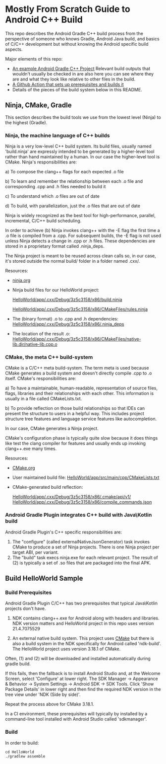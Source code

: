 # Mostly From Scratch Guide to Android C++ Build
This repo describes the Android Gradle C++ build process from the perspective of 
someone who knows Gradle, Android Java build, and basics of C/C++ development but without
knowing the Android specific build aspects.

Major elements of this repo:
- [An example Android Gradle C++ Project](https://github.com/jomof/CppBuildCacheWorkInProgress/blob/main/HelloWorld)
  Relevant build outputs that wouldn't usually be checked in are also here you can see 
  where they are and what they look like relative to other files in the build. 
- [A Github Action that sets up prerequisites and builds it](https://github.com/jomof/CppBuildCacheWorkInProgress/actions)
- Details of the pieces of the build system below in this README.

## Ninja, CMake, Gradle
This section describes the build tools we use from the lowest level (Ninja) to the 
highest (Gradle). 

### Ninja, the machine language of C++ builds
Ninja is a very low-level C++ build system. Its build files, usually named 'build.ninja' 
are expressly intended to be generated by a higher-level tool rather than hand maintained
by a human. In our case the higher-level tool is CMake. Ninja's responsibilities are:

a) To compose the clang++ flags for each expected .o file

b) To learn and remember the relationship between each .o file and corresponding .cpp and .h files needed to build it

c) To understand which .o files are out of date

d) To build, with parallelization, just the .o files that are out of date


Ninja is widely recognized as the best tool for high-performance, parallel, incremental,
C/C++ build scheduling.

In order to achieve (b) Ninja invokes clang++ with the -E flag the first time a .o file 
is compiled from a .cpp. For subsequent builds, the -E flag is not used unless Ninja detects
a change in .cpp or .h files. These dependencies are stored in a proprietary format
called .ninja_deps.

The Ninja project is meant to be reused across clean calls so, in our case, it's stored
outside the normal build/ folder in a folder named .cxx/.

Resources:
- [ninja.org](https://ninja-build.org/)
- Ninja build files for our HelloWorld project:

  [HelloWorld/app/.cxx/Debug/3z5c3158/x86/build.ninja](https://github.com/jomof/CppBuildCacheWorkInProgress/blob/main/HelloWorld/app/.cxx/Debug/3z5c3158/x86/build.ninja)
  
  [HelloWorld/app/.cxx/Debug/3z5c3158/x86/CMakeFiles/rules.ninja](https://github.com/jomof/CppBuildCacheWorkInProgress/blob/main/HelloWorld/app/.cxx/Debug/3z5c3158/x86/CMakeFiles/rules.ninja)
- The (binary format) .o to .cpp and .h dependencies:
  [HelloWorld/app/.cxx/Debug/3z5c3158/x86/.ninja_deps](https://github.com/jomof/CppBuildCacheWorkInProgress/blob/main/HelloWorld/app/.cxx/Debug/3z5c3158/x86/.ninja_deps/native-lib.cpp.o)
- The location of the result .o: [HelloWorld/app/.cxx/Debug/3z5c3158/x86/CMakeFiles/native-lib.dir/native-lib.cpp.o](https://github.com/jomof/CppBuildCacheWorkInProgress/blob/main/HelloWorld/app/.cxx/Debug/3z5c3158/x86/CMakeFiles/native-lib.dir/native-lib.cpp.o)

### CMake, the meta C++ build-system
CMake is a C/C++ meta build-system. The term meta is used because CMake generates a build
system and doesn't directly compile .cpp to .o itself.
CMake's responsibilities are:

a) To have a maintainable, human-readable, representation of source files, flags, libraries and their relationships with each other. This information is usually in a file called CMakeLists.txt.

b) To provide reflection on those build relationships so that IDEs can present the structure to users in a helpful way. This includes project structure tree features and language service features like autocompletion.

In our case, CMake generates a Ninja project.

CMake's configuration phase is typically quite slow because it does things like test the
clang compiler for features and usually ends up invoking clang++.exe many times.

Resources:
- [CMake.org](https://cmake.org)
- User maintained build file: [HelloWorld/app/src/main/cpp/CMakeLists.txt](https://github.com/jomof/CppBuildCacheWorkInProgress/blob/main/HelloWorld/app/src/main/cpp/CMakeLists.txt)
- CMake-generated build reflection: 
  
  [HelloWorld/app/.cxx/Debug/3z5c3158/x86/.cmake/api/v1/](https://github.com/jomof/CppBuildCacheWorkInProgress/blob/main/HelloWorld/app/.cxx/Debug/3z5c3158/x86/.cmake/api/v1/)
  [HelloWorld/app/.cxx/Debug/3z5c3158/x86/compile_commands.json](https://github.com/jomof/CppBuildCacheWorkInProgress/blob/main/HelloWorld/app/.cxx/Debug/3z5c3158/x86/compile_commands.json)


### Android Gradle Plugin integrates C++ build with Java\Kotlin build
Android Gradle Plugin's C++ specific responsibilities are:
1) The "configure" (called externalNativeJsonGenerator) task invokes CMake to produce a set 
   of Ninja projects. There is one Ninja project per target ABI, per variant.
2) The "build" task execs ninja.exe for each relevant project.
The result of (2) is typically a set of .so files that are packaged into the final APK.

## Build HelloWorld Sample
### Build Prerequisites
Android Gradle Plugin C/C++ has two prerequisites that typical Java\Kotlin
projects don't have.

1) NDK contains clang++.exe for Android along with headers and libraries.
   NDK version matters and HelloWorld project in this repo uses version 21.4.7075529

2) An external native build system. This project uses [CMake](cmake.org) but there
   is also a build system in the NDK specifically for Android called 'ndk-build'.
   The HelloWorld project uses version 3.18.1 of CMake.

Often, (1) and (2) will be downloaded and installed automatically during gradle build.

If this fails, then the fallback is to install Android Studio and, at the Welcome Screen,
select 'Configure' at lower right. The SDK Manager -> Appearance & Behavior -> System
Settings -> Android SDK -> SDK Tools. Click 'Show Package Details' in lower right and 
then find the required NDK version in the tree view under 'NDK (Side by side)'.

Repeat the process above for CMake 3.18.1.

In a CI environment, these prerequisites will typically by installed by a command-line
tool installed with Android Studio called 'sdkmanager'.

### Build
In order to build:
```
cd HelloWorld
./gradlew assemble
```

